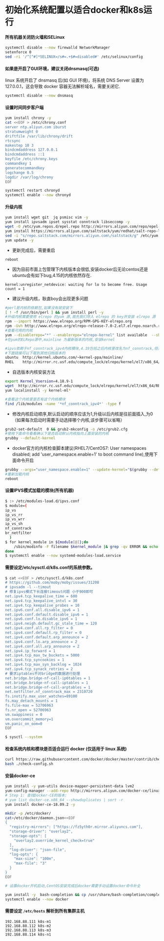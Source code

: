 <h1>初始化系统配置以适合docker和k8s运行</h1>

#### 所有机器关闭防火墙和SELinux

```bash
systemctl disable --now firewalld NetworkManager
setenforce 0
sed -ri '/^[^#]*SELINUX=/s#=.+$#=disabled#' /etc/selinux/config
```

#### 如果是开启了GUI环境，建议关闭dnsmasq(可选)

linux 系统开启了 dnsmasq 后(如 GUI 环境)，将系统 DNS Server 设置为 127.0.0.1，这会导致 docker 容器无法解析域名，需要关闭它.

```bash
systemctl disable --now dnsmasq
```
#### 设置时间同步客户端

```bash
yum install chrony -y
cat <<EOF > /etc/chrony.conf
server ntp.aliyun.com iburst
stratumweight 0
driftfile /var/lib/chrony/drift
rtcsync
makestep 10 3
bindcmdaddress 127.0.0.1
bindcmdaddress ::1
keyfile /etc/chrony.keys
commandkey 1
generatecommandkey
logchange 0.5
logdir /var/log/chrony
EOF

systemctl restart chronyd
systemctl enable --now chronyd
```


#### 升级内核

```bash
yum install wget git  jq psmisc vim -y
yum install ipvsadm ipset sysstat conntrack libseccomp -y
wget -O /etc/yum.repos.d/epel.repo http://mirrors.aliyun.com/repo/epel-7.repo
yum install https://mirrors.aliyun.com/saltstack/yum/redhat/salt-repo-latest-2.el7.noarch.rpm
sed -i "s/repo.saltstack.com/mirrors.aliyun.com\/saltstack/g" /etc/yum.repos.d/salt-latest.repo
yum update -y
```

- 更新完成后，需要重启

 `reboot`

- 因为目前市面上包管理下内核版本会很低,安装docker后无论centos还是ubuntu会有如下bug,4.15的内核依然存在.

```
kernel:unregister_netdevice: waiting for lo to become free. Usage count = 1
```

- 建议升级内核，耿直boy会出现更多问题

```bash
#perl是内核的依赖包,如果没有就安装下
[ ! -f /usr/bin/perl ] && yum install perl -y
#升级内核需要使用 elrepo 的yum 源,首先我们导入 elrepo 的 key并安装 elrepo 源
rpm --import https://www.elrepo.org/RPM-GPG-KEY-elrepo.org
rpm -Uvh http://www.elrepo.org/elrepo-release-7.0-2.el7.elrepo.noarch.rpm
#查看可用的内核
yum --disablerepo="*" --enablerepo="elrepo-kernel" list available  --showduplicates
#在yum的ELRepo源中,mainline 为最新版本的内核,安装kernel

#ipvs依赖于nf_conntrack_ipv4内核模块,4.19包括之后内核里改名为nf_conntrack,但是kube-proxy的代码里没有加判断一直用的nf_conntrack_ipv4,所以这里我安装4.19版本以下的内核;
#下面链接可以下载到其他归档版本的
ubuntu  http://kernel.ubuntu.com/~kernel-ppa/mainline/
RHEL    http://mirror.rc.usf.edu/compute_lock/elrepo/kernel/el7/x86_64/RPMS/
```

- 自选版本内核安装方法

```bash
export Kernel_Vsersion=4.18.9-1
wget  http://mirror.rc.usf.edu/compute_lock/elrepo/kernel/el7/x86_64/RPMS/kernel-ml{,-devel}-${Kernel_Vsersion}.el7.elrepo.x86_64.rpm
yum localinstall -y kernel-ml*

#查看这个内核里是否有这个内核模块
find /lib/modules -name '*nf_conntrack_ipv4*' -type f
```
- 修改内核启动顺序,默认启动的顺序应该为1,升级以后内核是往前面插入,为0（如果每次启动时需要手动选择哪个内核,该步骤可以省略）

```bash
grub2-set-default  0 && grub2-mkconfig -o /etc/grub2.cfg
#使用下面命令看看确认下是否启动默认内核指向上面安装的内核
grubby --default-kernel
```
- docker官方的内核检查脚本建议(RHEL7/CentOS7: User namespaces disabled; add 'user_namespace.enable=1' to boot command line),使用下面命令开启

```bash
grubby --args="user_namespace.enable=1" --update-kernel="$(grubby --default-kernel)"
#重新加载内核
reboot
```

#### 设置IPVS模式加载的模块(所有机器)

```bash
$ :> /etc/modules-load.d/ipvs.conf
$ module=(
ip_vs
ip_vs_rr
ip_vs_wrr
ip_vs_sh
nf_conntrack
br_netfilter
  )
$ for kernel_module in ${module[@]};do
    /sbin/modinfo -F filename $kernel_module |& grep -qv ERROR && echo $kernel_module >> /etc/modules-load.d/ipvs.conf || :
done
$ systemctl enable --now systemd-modules-load.service
```

#### 需要设定/etc/sysctl.d/k8s.conf的系统参数。

```bash
$ cat <<EOF > /etc/sysctl.d/k8s.conf
# https://github.com/moby/moby/issues/31208
# ipvsadm -l --timout
# 修复ipvs模式下长连接timeout问题 小于900即可
net.ipv4.tcp_keepalive_time = 600
net.ipv4.tcp_keepalive_intvl = 30
net.ipv4.tcp_keepalive_probes = 10
net.ipv6.conf.all.disable_ipv6 = 1
net.ipv6.conf.default.disable_ipv6 = 1
net.ipv6.conf.lo.disable_ipv6 = 1
net.ipv4.neigh.default.gc_stale_time = 120
net.ipv4.conf.all.rp_filter = 0
net.ipv4.conf.default.rp_filter = 0
net.ipv4.conf.default.arp_announce = 2
net.ipv4.conf.lo.arp_announce = 2
net.ipv4.conf.all.arp_announce = 2
net.ipv4.ip_forward = 1
net.ipv4.tcp_max_tw_buckets = 5000
net.ipv4.tcp_syncookies = 1
net.ipv4.tcp_max_syn_backlog = 1024
net.ipv4.tcp_synack_retries = 2
# 要求iptables不对bridge的数据进行处理
net.bridge.bridge-nf-call-ip6tables = 1
net.bridge.bridge-nf-call-iptables = 1
net.bridge.bridge-nf-call-arptables = 1
net.netfilter.nf_conntrack_max = 2310720
fs.inotify.max_user_watches=89100
fs.may_detach_mounts = 1
fs.file-max = 52706963
fs.nr_open = 52706963
vm.swappiness = 0
vm.overcommit_memory=1
vm.panic_on_oom=0
EOF

$ sysctl --system
```

#### 检查系统内核和模块是否适合运行 docker (仅适用于 linux 系统)

```bash
curl https://raw.githubusercontent.com/docker/docker/master/contrib/check-config.sh > check-config.sh
bash ./check-config.sh
```

#### 安装docker-ce

```bash
yum install -y yum-utils device-mapper-persistent-data lvm2
yum-config-manager --add-repo http://mirrors.aliyun.com/docker-ce/linux/centos/docker-ce.repo
# Step 1: 查找Docker-CE的版本:
# yum list docker-ce.x86_64 --showduplicates | sort -r
yum install docker-ce-18.09.2 -y

mkdir -p /etc/docker/
cat>/etc/docker/daemon.json<<EOF
{
  "registry-mirrors": ["https://fz5yth0r.mirror.aliyuncs.com"],
  "storage-driver": "overlay2",
  "storage-opts": [
    "overlay2.override_kernel_check=true"
  ],
  "log-driver": "json-file",
  "log-opts": {
    "max-size": "100m",
    "max-file": "3"
  }
}
EOF

# 设置docker开机启动,CentOS安装完成后docker需要手动设置docker命令补全

yum install -y  bash-completion && cp /usr/share/bash-completion/completions/docker /etc/bash_completion.d/
systemctl enable --now docker
```

####  需要设定 `/etc/hosts` 解析到所有集群主机

```
192.168.88.111 k8s-m1
192.168.88.112 k8s-m2
192.168.88.113 k8s-m3
192.168.88.114 k8s-n1
```
